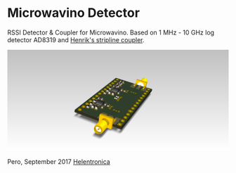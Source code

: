 # Microwavino Detector
RSSI Detector &amp; Coupler for Microwavino. Based on 1 MHz - 10 GHz log detector AD8319 and [Henrik's stripline coupler](http://hforsten.com/cheap-homemade-30-mhz-6-ghz-vector-network-analyzer.html#Directional%Coupler). 

![Detector](https://github.com/PeraZver/Microwavino-Detector/blob/Henriks-coupler/HW/RSSI%20Detector.png)

Pero, September 2017
[Helentronica](www.helentronica.com)

